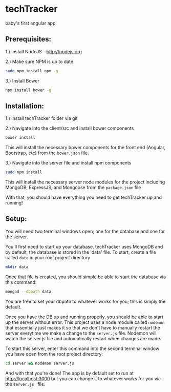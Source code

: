 # techTracker
baby's first angular app

## Prerequisites:

1.) Install NodeJS - http://nodejs.org

2.) Make sure NPM is up to date 
```bash
sudo npm install npm -g
```
3.) Install Bower
```bash
npm install bower -g
```


## Installation:

1.) Install techTracker folder via git

2.) Navigate into the client/src and install bower components
```bash
bower install
```
This will install the necessary bower components for the front end (Angular, Bootstrap, etc) from the ```bower.json``` file.

3.) Navigate into the server file and install npm components
```bash
sudo npm install
```
This will install the necessary server node modules for the project including MongoDB, ExpressJS, and Mongoose from the ```package.json``` file

With that, you should have everything you need to get techTracker up and running!

## Setup:

You will need two terminal windows open; one for the database and one for the server.

You'll first need to start up your database. techTracker uses MongoDB and by default, the database is stored in the 'data' file.
To start, create a file called ```data``` in your root project directory
```bash 
mkdir data
```
Once that file is created, you should simple be able to start the database via this command:
```bash
mongod --dbpath data
```
You are free to set your dbpath to whatever works for you; this is simply the default.

Once you have the DB up and running properly, you should be able to start up the server without error.
This project uses a node module called ```nodemon``` that essentially just makes it so that we don't have to
manually restart the server everytime we make a change to the ```server.js``` file. Nodemon will watch the server.js
file and automatically restart when changes are made.

To start this server, enter this command into the second terminal window you have open from the root project directory:
```bash
cd server && nodemon server.js
```

And with that you're done! The app is by default set to run at [http://localhost:3000](http://localhost:3000) but you can change it to whatever
works for you via the ```server.js ``` file.
